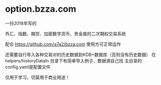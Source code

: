 ﻿# option.bzza.com


一份2018年写的


外汇、指数、期货、加密数字货币、贵金属的二次期权交易系统


配合 https://github.com/a7a2/bzza.com 使用方可正常运作


还需要自行导入各种交易对的历史数据到KDB+数据库（否则没有历史数据）
在helpers/historyDataIn 目录下有简单导入例子，数据源自己找
主目录的config.yaml是配置文件


仅用于学习，切莫用于商业用途！